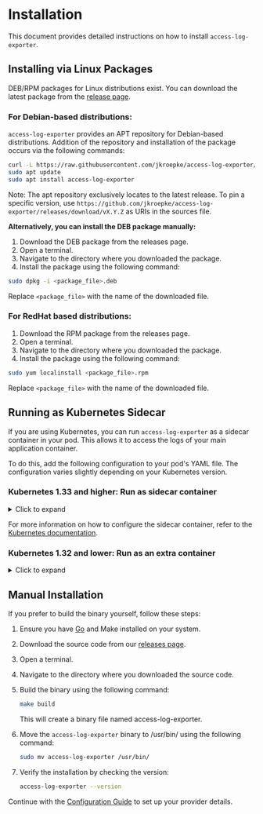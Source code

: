 # Installation

This document provides detailed instructions on how to install `access-log-exporter`.

## Installing via Linux Packages

DEB/RPM packages for Linux distributions exist. You can download the latest package from the [release page](https://github.com/jkroepke/access-log-exporter/releases).

### For Debian-based distributions:

`access-log-exporter` provides an APT repository for Debian-based distributions. Addition of the repository and installation of the package occurs via the following commands:

```bash
curl -L https://raw.githubusercontent.com/jkroepke/access-log-exporter/refs/heads/main/packaging/apt/access-log-exporter.sources | sudo tee /etc/apt/sources.list.d/access-log-exporter.sources
sudo apt update
sudo apt install access-log-exporter
```

Note: The apt repository exclusively locates to the latest release.
To pin a specific version, use `https://github.com/jkroepke/access-log-exporter/releases/download/vX.Y.Z` as URIs in the sources file.

**Alternatively, you can install the DEB package manually:**

1. Download the DEB package from the releases page.
2. Open a terminal.
3. Navigate to the directory where you downloaded the package.
4. Install the package using the following command:

```bash
sudo dpkg -i <package_file>.deb
```

Replace `<package_file>` with the name of the downloaded file.

### For RedHat based distributions:

1. Download the RPM package from the releases page.
2. Open a terminal.
3. Navigate to the directory where you downloaded the package.
4. Install the package using the following command:


```bash
sudo yum localinstall <package_file>.rpm
```

Replace `<package_file>` with the name of the downloaded file.

## Running as Kubernetes Sidecar

If you are using Kubernetes, you can run `access-log-exporter` as a sidecar container in your pod. This allows it to access the logs of your main application container.

To do this, add the following configuration to your pod's YAML file. The configuration varies slightly depending on your Kubernetes version.

### Kubernetes 1.33 and higher: Run as sidecar container

<details>

<summary>Click to expand</summary>

```yaml
apiVersion: apps/v1
kind: Deployment
metadata:
  name: nginx
spec:
  replicas: 1
  selector:
    matchLabels:
      app: nginx
  template:
    metadata:
      labels:
        app: nginx
    spec:
      initContainers:
      - name: access-log-exporter
        image: ghcr.io/jkroepke/access-log-exporter:latest
        ports:
          - containerPort: 4040
            name: metrics
          - containerPort: 8514
            name: syslog
        restartPolicy: Always
        securityContext:
          allowPrivilegeEscalation: false
          readOnlyRootFilesystem: true
          capabilities:
            drop: ["all"]
          privileged: false
          runAsNonRoot: true
          runAsUser: 65532
          runAsGroup: 65532

      containers:
      - name: nginx
        image: nginx:latest
```

</details>

For more information on how to configure the sidecar container, refer to the [Kubernetes documentation](https://kubernetes.io/docs/concepts/workloads/pods/sidecar-containers/).

### Kubernetes 1.32 and lower: Run as an extra container

<details>

<summary>Click to expand</summary>

```yaml
apiVersion: apps/v1
kind: Deployment
metadata:
  name: nginx
spec:
  replicas: 1
  selector:
    matchLabels:
      app: nginx
  template:
    metadata:
      labels:
        app: nginx
    spec:
      containers:
      - name: nginx
        image: nginx:latest

      - name: access-log-exporter
        image: ghcr.io/jkroepke/access-log-exporter:latest
        ports:
          - containerPort: 4040
            name: metrics
          - containerPort: 8514
            name: syslog
        securityContext:
          allowPrivilegeEscalation: false
          readOnlyRootFilesystem: true
          capabilities:
            drop: ["all"]
          privileged: false
          runAsNonRoot: true
          runAsUser: 65532
          runAsGroup: 65532
```

</details>

## Manual Installation

If you prefer to build the binary yourself, follow these steps:
1. Ensure you have [Go](https://go.dev/doc/install) and Make installed on your system.
2. Download the source code from our [releases page](https://github.com/jkroepke/access-log-exporter/releases/latest).
3. Open a terminal.
4. Navigate to the directory where you downloaded the source code.
5. Build the binary using the following command:
    ```bash
    make build
    ```
    This will create a binary file named access-log-exporter.
6. Move the `access-log-exporter` binary to /usr/bin/ using the following command:
    ```bash
    sudo mv access-log-exporter /usr/bin/
    ```

7. Verify the installation by checking the version:
    ```bash
    access-log-exporter --version
    ```

Continue with the [Configuration Guide](./Configuration.md) to set up your provider details.
